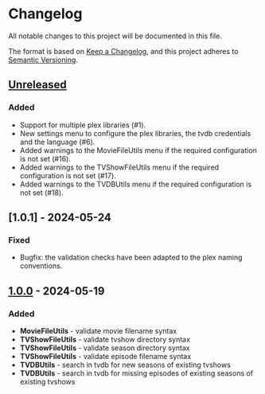 # Changelog

All notable changes to this project will be documented in this file.

The format is based on [Keep a Changelog](https://keepachangelog.com/en/1.1.0/),
and this project adheres to [Semantic Versioning](https://semver.org/spec/v2.0.0.html).

## [Unreleased]

### Added

- Support for multiple plex libraries (#1).
- New settings menu to configure the plex libraries, the tvdb credentials and the language (#6).
- Added warnings to the MovieFileUtils menu if the required configuration is not set (#16).
- Added warnings to the TVShowFileUtils menu if the required configuration is not set (#17).
- Added warnings to the TVDBUtils menu if the required configuration is not set (#18).

## [1.0.1] - 2024-05-24

### Fixed

- Bugfix: the validation checks have been adapted to the plex naming conventions.

## [1.0.0] - 2024-05-19

### Added

- **MovieFileUtils** - validate movie filename syntax
- **TVShowFileUtils** - validate tvshow directory syntax
- **TVShowFileUtils** - validate season directory syntax
- **TVShowFileUtils** - validate episode filename syntax
- **TVDBUtils** - search in tvdb for new seasons of existing tvshows
- **TVDBUtils** - search in tvdb for missing episodes of existing seasons of existing tvshows

[Unreleased]: https://github.com/FelixRizzolli/PlexUtils/compare/v1.0.0...HEAD
[1.0.0]: https://github.com/FelixRizzolli/PlexUtils/releases/tag/v1.0.0